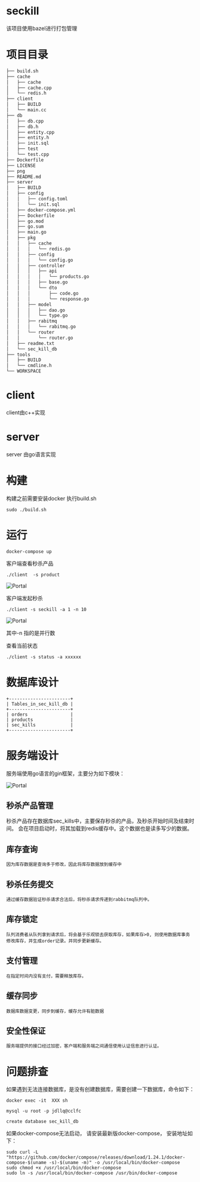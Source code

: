 # seckill
该项目使用bazel进行打包管理
# 项目目录
```sh
├── build.sh
├── cache
│   ├── cache
│   ├── cache.cpp
│   └── redis.h
├── client
│   ├── BUILD
│   └── main.cc
├── db
│   ├── db.cpp
│   ├── db.h
│   ├── entity.cpp
│   ├── entity.h
│   ├── init.sql
│   ├── test
│   └── test.cpp
├── Dockerfile
├── LICENSE
├── png
├── README.md
├── server
│   ├── BUILD
│   ├── config
│   │   ├── config.toml
│   │   └── init.sql
│   ├── docker-compose.yml
│   ├── Dockerfile
│   ├── go.mod
│   ├── go.sum
│   ├── main.go
│   ├── pkg
│   │   ├── cache
│   │   │   └── redis.go
│   │   ├── config
│   │   │   └── config.go
│   │   ├── controller
│   │   │   ├── api
│   │   │   │   └── products.go
│   │   │   ├── base.go
│   │   │   └── dto
│   │   │       ├── code.go
│   │   │       └── response.go
│   │   ├── model
│   │   │   ├── dao.go
│   │   │   └── type.go
│   │   ├── rabitmq
│   │   │   └── rabitmq.go
│   │   └── router
│   │       └── router.go
│   ├── readme.txt
│   └── sec_kill_db
├── tools
│   ├── BUILD
│   └── cmdline.h
└── WORKSPACE
```

# client
client由c++实现

# server
server 由go语言实现


# 构建
构建之前需要安装docker
执行build.sh
```
sudo ./build.sh
```

# 运行
```
docker-compose up
```
客户端查看秒杀产品
```
./client  -s product
```
![Portal](/docs/png/product.png)

客户端发起秒杀
```
./client -s seckill -a 1 -n 10
```
![Portal](/docs/png/seckill.png)

其中-n 指的是并行数

查看当前状态
```
./client -s status -a xxxxxx 
```


# 数据库设计

```
+-----------------------+
| Tables_in_sec_kill_db |
+-----------------------+
| orders                |
| products              |
| sec_kills             |
+-----------------------+
```

# 服务端设计
服务端使用go语言的gin框架，主要分为如下模块：

![Portal](/docs/png/manager.png)

## 秒杀产品管理
秒杀产品存在数据库sec_kills中，主要保存秒杀的产品，及秒杀开始时间及结束时间。
会在项目启动时，将其加载到redis缓存中。这个数据也是读多写少的数据。
## 库存查询
```
因为库存数据是查询多于修改，因此将库存数据放到缓存中
```
## 秒杀任务提交
```
通过缓存数据验证秒杀请求合法后，将秒杀请求传递到rabbitmq队列中。
```
## 库存锁定
```
队列消费者从队列拿到请求后，将会基于乐观锁去获取库存，如果库存>0, 则使用数据库事务修改库存，并生成order记录。并同步更新缓存。
```

## 支付管理
```
在指定时间内没有支付，需要释放库存。
```
## 缓存同步
```
数据库数据变更，同步到缓存，缓存允许有脏数据
```

## 安全性保证
```
服务端提供的接口经过加密，客户端和服务端之间通信使用认证信息进行认证。
```

# 问题排查
如果遇到无法连接数据库，是没有创建数据库，需要创建一下数据库，命令如下：
```
docker exec -it  XXX sh 

mysql -u root -p jdllq@cclfc

create database sec_kill_db
```

如果docker-compose无法启动， 请安装最新版docker-compose， 安装地址如下：
```
sudo curl -L "https://github.com/docker/compose/releases/download/1.24.1/docker-compose-$(uname -s)-$(uname -m)" -o /usr/local/bin/docker-compose
sudo chmod +x /usr/local/bin/docker-compose
sudo ln -s /usr/local/bin/docker-compose /usr/bin/docker-compose
```

